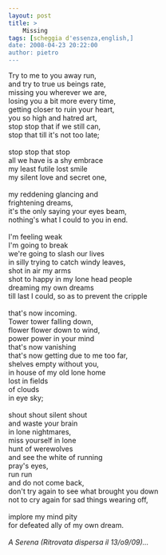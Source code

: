 ```yaml
---
layout: post
title: >
    Missing
tags: [scheggia d'essenza,english,]
date: 2008-04-23 20:22:00
author: pietro
---
```

Try to me to you away run,<br/>and try to true us beings rate,<br/>missing you wherever we are,<br/>losing you a bit more every time,<br/>getting closer to ruin your heart,<br/>you so high and hatred art,<br/>stop stop that if we still can,<br/>stop that till it's not too late;<br/><br/>stop stop that stop<br/>all we have is a shy embrace<br/>my least futile lost smile<br/>my silent love and secret one,<br/><br/>my reddening glancing and<br/>frightening dreams,<br/>it's the only saying your eyes beam,<br/>nothing's what I could to you in end.<br/><br/>I'm feeling weak<br/>I'm going to break<br/>we're going to slash our lives<br/>in silly trying to catch windy leaves,<br/>shot in air my arms<br/>shot to happy in my lone head people<br/>dreaming my own dreams<br/>till last I could, so as to prevent the cripple<br/><br/>that's now incoming.<br/>Tower tower falling down,<br/>flower flower down to wind,<br/>power power in your mind<br/>that's now vanishing<br/>that's now getting due to me too far,<br/>shelves empty without you,<br/>in house of my old lone home<br/>lost in fields<br/>of clouds<br/>in eye sky;<br/><br/>shout shout silent shout<br/>and waste your brain<br/>in lone nightmares,<br/>miss yourself in lone<br/>hunt of werewolves<br/>and see the white of running<br/>pray's eyes,<br/>run run<br/>and do not come back,<br/>don't try again to see what brought you down<br/>not to cry again for sad things wearing off,<br/><br/>implore my mind pity<br/>for defeated ally of my own dream.<br/><br/><span style="font-style: italic">A Serena (Ritrovata dispersa il 13/o9/09)...</span>
